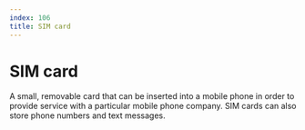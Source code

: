 ```yaml
---
index: 106
title: SIM card
---
```

# SIM card

A small, removable card that can be inserted into a mobile phone in order to provide service with a particular mobile phone company. SIM cards can also store phone numbers and text messages.
